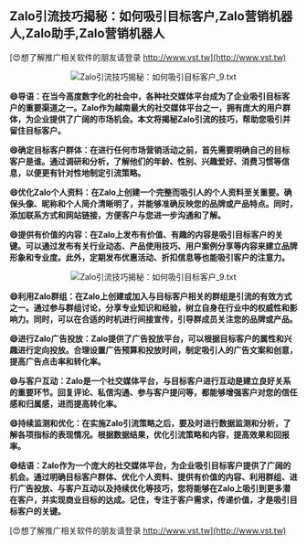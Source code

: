 ## **Zalo引流技巧揭秘：如何吸引目标客户,Zalo营销机器人,Zalo助手,Zalo营销机器人**

[😍想了解推广相关软件的朋友请登录 http://www.vst.tw](http://www.vst.tw)

 <center><img src="https://vst.tw/MP4/tuiguang/png/7.png" alt="Zalo引流技巧揭秘：如何吸引目标客户_9.txt"></center>

**😄导语：在当今高度数字化的社会中，各种社交媒体平台成为了企业吸引目标客户的重要渠道之一。Zalo作为越南最大的社交媒体平台之一，拥有庞大的用户群体，为企业提供了广阔的市场机会。本文将揭秘Zalo引流的技巧，帮助您吸引并留住目标客户。**

**😄确定目标客户群体：在进行任何市场营销活动之前，首先需要明确自己的目标客户是谁。通过调研和分析，了解他们的年龄、性别、兴趣爱好、消费习惯等信息，以便更有针对性地制定引流策略。**

**😄优化Zalo个人资料：在Zalo上创建一个完整而吸引人的个人资料至关重要。确保头像、昵称和个人简介清晰明了，并能够准确反映您的品牌或产品特点。同时，添加联系方式和网站链接，方便客户与您进一步沟通和了解。**

**😄提供有价值的内容：在Zalo上发布有价值、有趣的内容是吸引目标客户的关键。可以通过发布有关行业动态、产品使用技巧、用户案例分享等内容来建立品牌形象和专业度。此外，定期发布优惠活动、折扣信息等也能吸引客户的注意力。**

 <center><img src="https://vst.tw/MP4/tuiguang/png/8.png" alt="Zalo引流技巧揭秘：如何吸引目标客户_9.txt"></center>

**😄利用Zalo群组：在Zalo上创建或加入与目标客户相关的群组是引流的有效方式之一。通过参与群组讨论，分享专业知识和经验，树立自身在行业中的权威性和影响力。同时，可以在合适的时机进行间接宣传，引导群成员关注您的品牌或产品。**

**😄进行Zalo广告投放：Zalo提供了广告投放平台，可以根据目标客户的属性和兴趣进行定向投放。合理设置广告预算和投放时间，制定吸引人的广告文案和创意，提高广告点击率和转化率。**

**😄与客户互动：Zalo是一个社交媒体平台，与目标客户进行互动是建立良好关系的重要环节。回复评论、私信沟通、参与客户提问等，都能够增强客户对您的信任感和归属感，进而提高转化率。**

**😄持续监测和优化：在实施Zalo引流策略之后，要及时进行数据监测和分析，了解各项指标的表现情况。根据数据结果，优化引流策略和内容，提高效果和回报率。**

**😄结语：Zalo作为一个庞大的社交媒体平台，为企业吸引目标客户提供了广阔的机会。通过明确目标客户群体、优化个人资料、提供有价值的内容、利用群组、进行广告投放、与客户互动以及持续优化等技巧，您将能够在Zalo上吸引到更多潜在客户，并实现商业目标的达成。记住，专注于客户需求，传递价值，才是吸引目标客户的关键。**

[😍想了解推广相关软件的朋友请登录 http://www.vst.tw](http://www.vst.tw)



